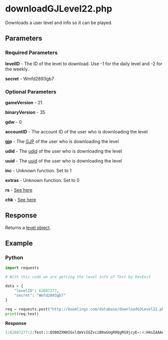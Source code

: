 # downloadGJLevel22.php

Downloads a user level and info so it can be played.

## Parameters

### Required Parameters

**levelID** - The ID of the level to download. Use -1 for the daily level and -2 for the weekly.

**secret** - Wmfd2893gb7

### Optional Parameters

**gameVersion** - 21

**binaryVersion** - 35

**gdw** - 0

**accountID** - The account ID of the user who is downloading the level

**gjp** - The [GJP](/topics/encryption/gjp.md) of the user who is downloading the level

**udid** - The [udid](/topics/encryption/id?id=udid) of the user who is downloading the level

**uuid** - The [uuid](/topics/encryption/id?id=uuid) of the user who is downloading the level

**inc** - Unknown function. Set to 1

**extras** - Unknown function. Set to 0

**rs** - [See here](topics/encryption/id?id=rs)

**chk** - [See here](/topics/encryption/chk?id=download-level)

## Response

Returns a [level object](/resources/server/level.md).

## Example

<!-- tabs:start -->

### **Python**

```py
import requests

# With this code we are getting the level info of Test by DevExit

data = {
	"levelID": 62687277,
	"secret": "Wmfd2893gb7"
}

req = requests.post("http://boomlings.com/database/downloadGJLevel22.php", data=data)
print(req.text)
```

**Response**
```py
1:62687277:2:Test:3:QSB0ZXN0IGxldmVsIGZvciB0aGUgR0QgRG9jcyE=:4:H4sIAAAAAAAAC6WQwQ3DIAxFF3IlfxsIUU6ZIQP8AbJChy_GPSZqpF7-A4yfDOfhXcCiNMIqnVYrgYQl8rDwBTZCVbkQRI3oVHbiDU6F2jMF_lesl4q4kw2PJMbovxLBQxTpM3-I6q0oHmXjzx7N0240cu5w0UBNtESRkble8uSLHjh8nTubmYJZ2MvMrEITEN0gEJMxlLiMZ28frmj:5:1:6:3935672:8:0:9:0:10:1:12:0:13:21:14:0:17::43:0:25::18:0:19:0:42:0:45:1:15:0:30:55610687:31:0:28:1 hour:29:1 hour:35:546561:36::37:0:38:0:39:50:46::47::40::27:AQcHBwEL#1bae6491cc87c72326abcbc0a7afaee139aa7088#f17c5a61f4ba1c7512081132459ddfaaa7c6f716
```

<!-- tabs:end -->
